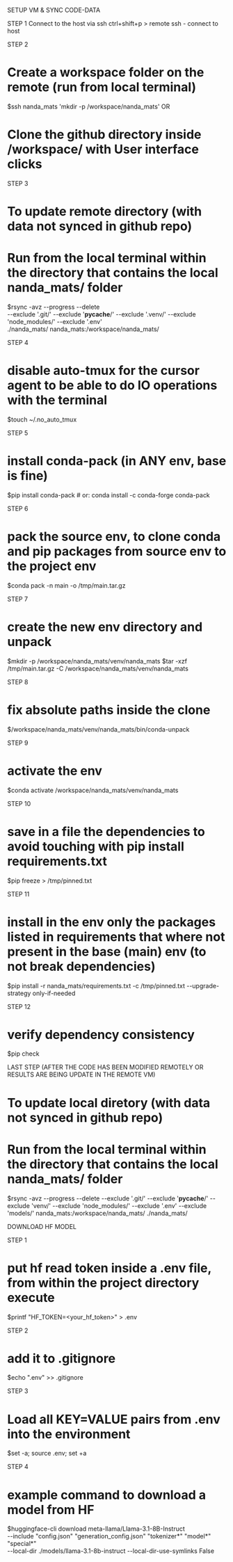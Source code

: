 SETUP VM & SYNC CODE-DATA

STEP 1
Connect to the host via ssh
ctrl+shift+p > remote ssh - connect to host

STEP 2
# Create a workspace folder on the remote (run from local terminal)
$ssh nanda_mats 'mkdir -p /workspace/nanda_mats'
OR
# Clone the github directory inside /workspace/ with User interface clicks

STEP 3
# To update remote directory (with data not synced in github repo)
# Run from the local terminal within the directory that contains the local nanda_mats/ folder
$rsync -avz --progress --delete \
  --exclude '.git/' --exclude '__pycache__/' --exclude '.venv/' --exclude 'node_modules/' --exclude '.env' \
  ./nanda_mats/  nanda_mats:/workspace/nanda_mats/

STEP 4
# disable auto-tmux for the cursor agent to be able to do IO operations with the terminal
$touch ~/.no_auto_tmux

STEP 5
# install conda-pack (in ANY env, base is fine)
$pip install conda-pack   # or: conda install -c conda-forge conda-pack

STEP 6
# pack the source env, to clone conda and pip packages from source env to the project env
$conda pack -n main -o /tmp/main.tar.gz

STEP 7
# create the new env directory and unpack
$mkdir -p /workspace/nanda_mats/venv/nanda_mats
$tar -xzf /tmp/main.tar.gz -C /workspace/nanda_mats/venv/nanda_mats

STEP 8
# fix absolute paths inside the clone
$/workspace/nanda_mats/venv/nanda_mats/bin/conda-unpack

STEP 9
# activate the env
$conda activate /workspace/nanda_mats/venv/nanda_mats

STEP 10
# save in a file the dependencies to avoid touching with pip install requirements.txt
$pip freeze > /tmp/pinned.txt

STEP 11
# install in the env only the packages listed in requirements that where not present in the base (main) env (to not break dependencies)
$pip install -r nanda_mats/requirements.txt -c /tmp/pinned.txt --upgrade-strategy only-if-needed

STEP 12
# verify dependency consistency
$pip check




LAST STEP (AFTER THE CODE HAS BEEN MODIFIED REMOTELY OR RESULTS ARE BEING UPDATE IN THE REMOTE VM)
# To update local diretory (with data not synced in github repo)
# Run from the local terminal within the directory that contains the local nanda_mats/ folder
$rsync -avz --progress --delete   --exclude '.git/' --exclude '__pycache__/' --exclude 'venv/' --exclude 'node_modules/' --exclude '.env' --exclude 'models/'   nanda_mats:/workspace/nanda_mats/  ./nanda_mats/



DOWNLOAD HF MODEL

STEP 1
# put hf read token inside a .env file, from within the project directory execute
$printf "HF_TOKEN=<your_hf_token>" > .env

STEP 2
# add it to .gitignore
$echo ".env" >> .gitignore

STEP 3
# Load all KEY=VALUE pairs from .env into the environment
$set -a; source .env; set +a

STEP 4
# example command to download a model from HF
$huggingface-cli download meta-llama/Llama-3.1-8B-Instruct \
  --include "config.json" "generation_config.json" "tokenizer*" "model*" "special*"\
  --local-dir ./models/llama-3.1-8b-instruct --local-dir-use-symlinks False